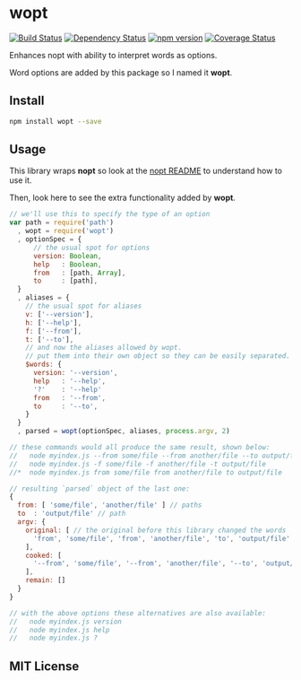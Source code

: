 # wopt
[![Build Status](https://travis-ci.org/elidoran/node-wopt.svg?branch=master)](https://travis-ci.org/elidoran/node-wopt)
[![Dependency Status](https://gemnasium.com/elidoran/node-wopt.png)](https://gemnasium.com/elidoran/node-wopt)
[![npm version](https://badge.fury.io/js/wopt.svg)](http://badge.fury.io/js/wopt)
[![Coverage Status](https://coveralls.io/repos/github/elidoran/node-wopt/badge.svg?branch=master)](https://coveralls.io/github/elidoran/node-wopt?branch=master)

Enhances nopt with ability to interpret words as options.

Word options are added by this package so I named it **wopt**.


## Install

```sh
npm install wopt --save
```


## Usage

This library wraps **nopt** so look at the [nopt README](https://www.npmjs.com/package/nopt) to understand how to use it.

Then, look here to see the extra functionality added by **wopt**.

```javascript
// we'll use this to specify the type of an option
var path = require('path')
  , wopt = require('wopt')
  , optionSpec = {
      // the usual spot for options
      version: Boolean,
      help   : Boolean,
      from   : [path, Array],
      to     : [path],
  }
  , aliases = {
    // the usual spot for aliases
    v: ['--version'],
    h: ['--help'],
    f: ['--from'],
    t: ['--to'],
    // and now the aliases allowed by wopt.
    // put them into their own object so they can be easily separated.
    $words: {
      version: '--version',
      help   : '--help',
      '?'    : '--help'
      from   : '--from',
      to     : '--to',
    }
  }
  , parsed = wopt(optionSpec, aliases, process.argv, 2)

// these commands would all produce the same result, shown below:
//   node myindex.js --from some/file --from another/file --to output/file
//   node myindex.js -f some/file -f another/file -t output/file
//*  node myindex.js from some/file from another/file to output/file

// resulting `parsed` object of the last one:
{
  from: [ 'some/file', 'another/file' ] // paths
  to  : 'output/file' // path
  argv: {
    original: [ // the original before this library changed the words
      'from', 'some/file', 'from', 'another/file', 'to', 'output/file'
    ],
    cooked: [
      '--from', 'some/file', '--from', 'another/file', '--to', 'output/file'
    ],
    remain: []
  }
}

// with the above options these alternatives are also available:
//   node myindex.js version
//   node myindex.js help
//   node myindex.js ?
```


## MIT License
